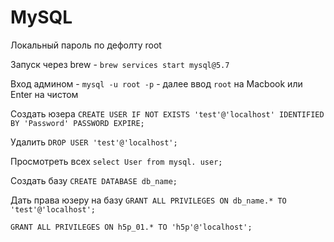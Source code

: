 # MySQL

Локальный пароль по дефолту root

Запуск через brew -  `brew services start mysql@5.7`

Вход админом - `mysql -u root -p`  - далее ввод `root` на Macbook или Enter на чистом

Создать юзера
`CREATE USER IF NOT EXISTS 'test'@'localhost' IDENTIFIED BY 'Password' PASSWORD EXPIRE;`

Удалить
`DROP USER 'test'@'localhost';`

Просмотреть всех
`select User from mysql. user;`

Создать базу
`CREATE DATABASE db_name;`

Дать права юзеру на базу
`GRANT ALL PRIVILEGES ON db_name.* TO 'test'@'localhost';`

`GRANT ALL PRIVILEGES ON h5p_01.* TO 'h5p'@'localhost';`